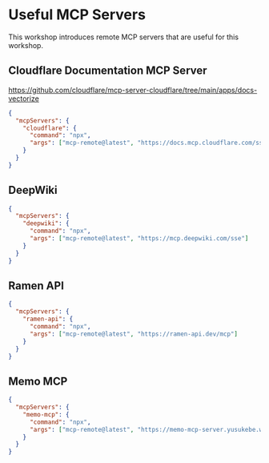 # Useful MCP Servers

This workshop introduces remote MCP servers that are useful for this workshop.

## Cloudflare Documentation MCP Server

<https://github.com/cloudflare/mcp-server-cloudflare/tree/main/apps/docs-vectorize>

```json
{
  "mcpServers": {
    "cloudflare": {
      "command": "npx",
      "args": ["mcp-remote@latest", "https://docs.mcp.cloudflare.com/sse"]
    }
  }
}
```

## DeepWiki

```json
{
  "mcpServers": {
    "deepwiki": {
      "command": "npx",
      "args": ["mcp-remote@latest", "https://mcp.deepwiki.com/sse"]
    }
  }
}
```

## Ramen API

```json
{
  "mcpServers": {
    "ramen-api": {
      "command": "npx",
      "args": ["mcp-remote@latest", "https://ramen-api.dev/mcp"]
    }
  }
}
```

## Memo MCP

```json
{
  "mcpServers": {
    "memo-mcp": {
      "command": "npx",
      "args": ["mcp-remote@latest", "https://memo-mcp-server.yusukebe.workers.dev/mcp"]
    }
  }
}
```
